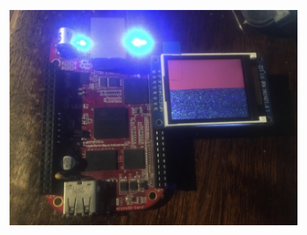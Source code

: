 ![screenshot](https://github.com/TheMindVirus/macropad/blob/archive/sketches/SeesawST7735/media/IMG_6233.jpg)
